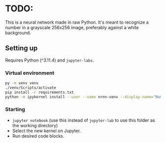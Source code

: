 # TODO:
This is a neural network made in raw Python. It's meant to recognize a number in a grayscale 256x256 image, preferably against a white background.
## Setting up
Requires Python (^3.11.4) and `jupyter-labs`.
### Virtual environment
```sh
py -m venv venv
./venv/Scripts/activate
pip install -r requirements.txt
python -m ipykernel install --user --name nrnn-venv --display-name="Number recognition NN"
```
### Starting
- `jupyter notebook` (use this instead of `jupyter-lab` to use this folder as the working directory)
- Select the new kernel on Jupyter.
- Run desired code blocks.